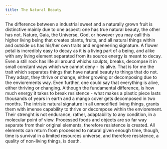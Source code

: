 ```yaml
---
title: The Natural Beauty
---
```



The difference between a industrial sweet and a naturally grown fruit is distinctive mainly due to one aspect: one has true natural beauty, the other has not. Nature, Gaia, the Universe, God, or however you may call this higher living being that creates plants, fruits, and all natural things within and outside us has his/her own traits and engeneering signature. A flower petal is incredibly easy to decay as it is a living part of a being, and alike with any living element separated from its source energy is meant to decay. Even a still rock has life all around whichs sculpts, breaks, decompse it in small constant ways which we cannot deny - its alive. That is for me the trait which separates things that have natural beauty to things that do not. They adapt, they thrive or change, either growing or decomposing due to the enviorements way. Even further, one could say that everything is alive, either thriving or changing. Although the fundamental difference, is how much energy it takes to break resistence - what makes a plastic piece lasts thousands of years in earth and a mango cover gets decomposed in two months. The intrisic natural signature in all unmodified living things, grants them with imense capability to thrive or decompose within the enviorement. Their strenght is not endurance, rather, adaptability to any condition, in a molecular point of view. Processed foods and objects are so far way separate from their original elements, therefore resistence is created. All elements can return from processed to natural given enough time, though, time is survival in a limited resources universe, and therefore resistence, a quality of non-living things, is death. 

